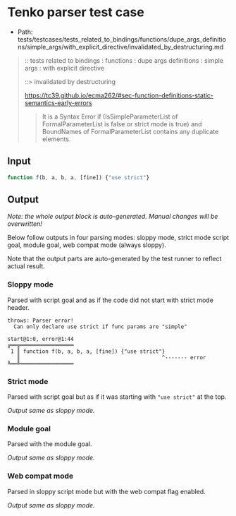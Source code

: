 # Tenko parser test case

- Path: tests/testcases/tests_related_to_bindings/functions/dupe_args_definitions/simple_args/with_explicit_directive/invalidated_by_destructuring.md

> :: tests related to bindings : functions : dupe args definitions : simple args : with explicit directive
>
> ::> invalidated by destructuring
> 
> https://tc39.github.io/ecma262/#sec-function-definitions-static-semantics-early-errors
> > It is a Syntax Error if (IsSimpleParameterList of FormalParameterList is false or strict mode is true) and BoundNames of FormalParameterList contains any duplicate elements.


## Input


`````js
function f(b, a, b, a, [fine]) {"use strict"}
`````

## Output

_Note: the whole output block is auto-generated. Manual changes will be overwritten!_

Below follow outputs in four parsing modes: sloppy mode, strict mode script goal, module goal, web compat mode (always sloppy).

Note that the output parts are auto-generated by the test runner to reflect actual result.

### Sloppy mode

Parsed with script goal and as if the code did not start with strict mode header.

`````
throws: Parser error!
  Can only declare use strict if func params are "simple"

start@1:0, error@1:44
╔══╦═════════════════
 1 ║ function f(b, a, b, a, [fine]) {"use strict"}
   ║                                             ^------- error
╚══╩═════════════════

`````

### Strict mode

Parsed with script goal but as if it was starting with `"use strict"` at the top.

_Output same as sloppy mode._

### Module goal

Parsed with the module goal.

_Output same as sloppy mode._

### Web compat mode

Parsed in sloppy script mode but with the web compat flag enabled.

_Output same as sloppy mode._
